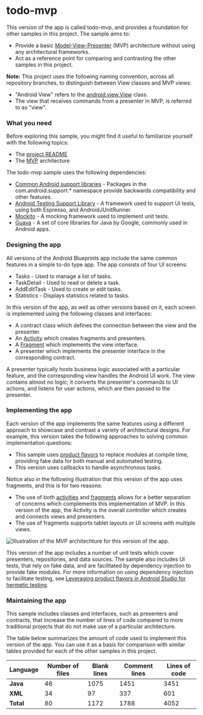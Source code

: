 # todo-mvp

This version of the app is called todo-mvp, and provides a foundation for other samples in this project. The sample aims to:

* Provide a basic [Model-View-Presenter](https://en.wikipedia.org/wiki/Model%E2%80%93view%E2%80%93presenter) (MVP) architecture without using any architectural frameworks.
* Act as a reference point for comparing and contrasting the other samples in this project.

**Note:** This project uses the following naming convention, across all repository branches, to distinguish between View classes and MVP views:

* "Android View" refers to the [android.view.View](https://developer.android.com/reference/android/view/View.html) class.
* The view that receives commands from a presenter in MVP, is referred to as "view".

### What you need

Before exploring this sample, you might find it useful to familiarize yourself with the following topics:

* The [project README](https://github.com/googlesamples/android-architecture/tree/master)
* The [MVP](https://en.wikipedia.org/wiki/Model%E2%80%93view%E2%80%93presenter) architecture
  
The todo-mvp sample uses the following dependencies:
* [Common Android support libraries](https://developer.android.com/topic/libraries/support-library/index.html) -  Packages in the com.android.support.* namespace provide backwards compatibility and other features.
* [Android Testing Support Library](https://developer.android.com/topic/libraries/testing-support-library/index.html) -  A framework used to support UI tests, using both Espresso, and AndroidJUnitRunner.
* [Mockito](http://site.mockito.org/) - A mocking framework used to implement unit tests.
* [Guava](https://github.com/google/guava) - A set of core libraries for Java by Google, commonly used in Android apps.

### Designing the app

All versions of the Android Blueprints app include the same common features in a simple to-do type app. The app consists of four UI screens: 
* Tasks - Used to manage a list of tasks.
* TaskDetail - Used to read or delete a task.
* AddEditTask - Used to create or edit tasks.
* Statistics - Displays statistics related to tasks.

In this version of the app, as well as other versions based on it, each screen is implemented using the following classes and interfaces:

* A contract class which defines the connection between the view and the presenter.
* An [Activity](https://developer.android.com/reference/android/app/Activity.html) which creates fragments and presenters.
* A [Fragment](https://developer.android.com/reference/android/app/Fragment.html) which implements the view interface.
* A presenter which implements the presenter interface in the corresponding contract.

A presenter typically hosts business logic associated with a particular feature, and the corresponding view handles the Android UI work. The view contains almost no logic; it converts the presenter's commands to UI actions, and listens for user actions, which are then passed to the presenter.

### Implementing the app

Each version of the app implements the same features using a different approach to showcase and contrast a variety of architectural designs. For example, this version takes the following approaches to solving common implementation questions:

* This sample uses [product flavors](https://developer.android.com/studio/build/build-variants.html) to replace modules at compile time, providing fake data for both manual and automated testing. 
* This version uses callbacks to handle asynchronous tasks. 

Notice also in the following illustration that this version of the app uses fragments, and this is for two reasons:

* The use of both [activities](https://developer.android.com/guide/components/activities/index.html) and [fragments](https://developer.android.com/guide/components/fragments.html) allows for a better separation of concerns which complements this implementation of MVP. In this version of the app, the Activity is the overall controller which creates and connects views and presenters.
* The use of fragments supports tablet layouts or UI screens with multiple views.

<img src="https://github.com/googlesamples/android-architecture/wiki/images/mvp.png" alt="Illustration of the MVP architechture for this version of the app."/>

This version of the app includes a number of unit tests which cover presenters, repositories, and data sources. The sample also includes UI tests, that rely on fake data, and are facilitated by dependency injection to provide fake modules. For more information on using dependency injection to facilitate testing, see [Leveraging product flavors in Android Studio for hermetic testing](https://android-developers.googleblog.com/2015/12/leveraging-product-flavors-in-android.html).

### Maintaining the app

This sample includes classes and interfaces, such as presenters and contracts, that increase the number of lines of code compared to more traditional projects that do not make use of a particular architecture.

The table below summarizes the amount of code used to implement this version of the app. You can use it as a basis for comparison with similar tables provided for each of the other samples in this project.

| Language      | Number of files | Blank lines | Comment lines | Lines of code |
| ------------- | --------------- | ----------- | ------------- | ------------- |
| **Java**      |               46|         1075|           1451|           3451|
| **XML**       |               34|           97|            337|            601|
| **Total**     |               80|         1172|           1788|           4052|
